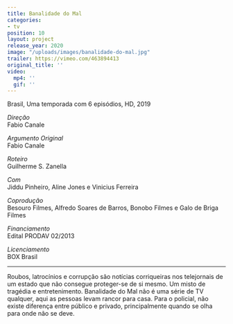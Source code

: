 ```yaml
---
title: Banalidade do Mal
categories:
- tv
position: 10
layout: project
release_year: 2020
image: "/uploads/images/banalidade-do-mal.jpg"
trailer: https://vimeo.com/463894413
original_title: ''
video:
  mp4: ''
  gif: ''
---
```


Brasil, Uma temporada com 6 episódios, HD, 2019

_Direção_  
Fabio Canale

_Argumento Original_  
Fabio Canale

_Roteiro_  
Guilherme S. Zanella

_Com_  
Jiddu Pinheiro, Aline Jones e Vinicius Ferreira

_Coprodução_  
Besouro Filmes, Alfredo Soares de Barros, Bonobo Filmes e Galo de Briga Filmes

_Financiamento_  
Edital PRODAV 02/2013

_Licenciamento_  
BOX Brasil

---

Roubos, latrocínios e corrupção são notícias corriqueiras nos telejornais de um estado que não consegue proteger-se de si mesmo. Um misto de tragédia e entretenimento. Banalidade do Mal não é uma série de TV qualquer, aqui as pessoas levam rancor para casa. Para o policial, não existe diferença entre público e privado, principalmente quando se olha para onde não se deve.
